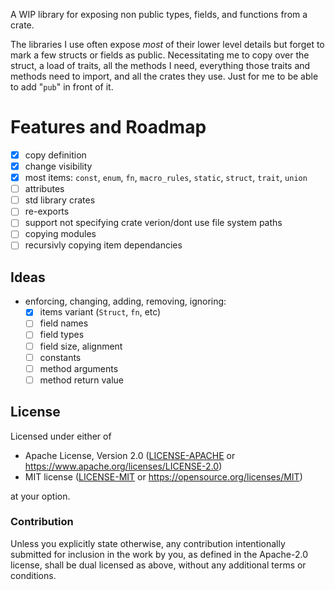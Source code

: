 A WIP library for exposing non public types, fields, and functions from a crate.

The libraries I use often expose *most* of their lower level details but forget
to mark a few structs or fields as public. Necessitating me to copy over the
struct, a load of traits, all the methods I need, everything those traits
and methods need to import, and all the crates they use. Just for me to be able
to add "`pub`" in front of it.

# Features and Roadmap
- [x] copy definition
- [x] change visibility
- [x] most items: `const`, `enum`, `fn`, `macro_rules`, `static`, `struct`, `trait`, `union`
- [ ] attributes
- [ ] std library crates
- [ ] re-exports
- [ ] support not specifying crate verion/dont use file system paths
- [ ] copying modules
- [ ] recursivly copying item dependancies

## Ideas
- enforcing, changing, adding, removing, ignoring:
    - [x] items variant (`Struct`, `fn`, etc)
    - [ ] field names
    - [ ] field types
    - [ ] field size, alignment
    - [ ] constants
    - [ ] method arguments
    - [ ] method return value

## License

Licensed under either of

- Apache License, Version 2.0 ([LICENSE-APACHE](LICENSE-APACHE) or https://www.apache.org/licenses/LICENSE-2.0)
- MIT license ([LICENSE-MIT](LICENSE-MIT) or https://opensource.org/licenses/MIT)

at your option.

### Contribution

Unless you explicitly state otherwise, any contribution intentionally submitted
for inclusion in the work by you, as defined in the Apache-2.0 license, shall be
dual licensed as above, without any additional terms or conditions.

